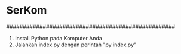 # SerKom

###################################################
1. Install Python pada Komputer Anda
2. Jalankan index.py dengan perintah "py index.py"
